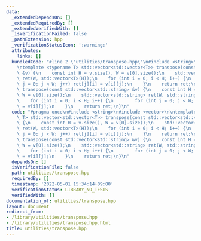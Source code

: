 ```yaml
---
data:
  _extendedDependsOn: []
  _extendedRequiredBy: []
  _extendedVerifiedWith: []
  _isVerificationFailed: false
  _pathExtension: hpp
  _verificationStatusIcon: ':warning:'
  attributes:
    links: []
  bundledCode: "#line 2 \"utilities/transpose.hpp\"\n#include <string>\n#include <vector>\n\
    \ntemplate <typename T> std::vector<std::vector<T>> transpose(const std::vector<std::vector<T>>\
    \ &v) {\n    const int H = v.size(), W = v[0].size();\n    std::vector<std::vector<T>>\
    \ ret(W, std::vector<T>(H));\n    for (int i = 0; i < H; i++) {\n        for (int\
    \ j = 0; j < W; j++) ret[j][i] = v[i][j];\n    }\n    return ret;\n}\n\nstd::vector<std::string>\
    \ transpose(const std::vector<std::string> &v) {\n    const int H = v.size(),\
    \ W = v[0].size();\n    std::vector<std::string> ret(W, std::string(H, '\\0'));\n\
    \    for (int i = 0; i < H; i++) {\n        for (int j = 0; j < W; j++) ret[j][i]\
    \ = v[i][j];\n    }\n    return ret;\n}\n"
  code: "#pragma once\n#include <string>\n#include <vector>\n\ntemplate <typename\
    \ T> std::vector<std::vector<T>> transpose(const std::vector<std::vector<T>> &v)\
    \ {\n    const int H = v.size(), W = v[0].size();\n    std::vector<std::vector<T>>\
    \ ret(W, std::vector<T>(H));\n    for (int i = 0; i < H; i++) {\n        for (int\
    \ j = 0; j < W; j++) ret[j][i] = v[i][j];\n    }\n    return ret;\n}\n\nstd::vector<std::string>\
    \ transpose(const std::vector<std::string> &v) {\n    const int H = v.size(),\
    \ W = v[0].size();\n    std::vector<std::string> ret(W, std::string(H, '\\0'));\n\
    \    for (int i = 0; i < H; i++) {\n        for (int j = 0; j < W; j++) ret[j][i]\
    \ = v[i][j];\n    }\n    return ret;\n}\n"
  dependsOn: []
  isVerificationFile: false
  path: utilities/transpose.hpp
  requiredBy: []
  timestamp: '2022-05-01 15:34:14+09:00'
  verificationStatus: LIBRARY_NO_TESTS
  verifiedWith: []
documentation_of: utilities/transpose.hpp
layout: document
redirect_from:
- /library/utilities/transpose.hpp
- /library/utilities/transpose.hpp.html
title: utilities/transpose.hpp
---
```

